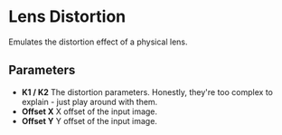 # Lens Distortion

Emulates the distortion effect of a physical lens.

## Parameters

- **K1 / K2** The distortion parameters. Honestly, they're too complex to explain - just play around with them.
- **Offset X** X offset of the input image.
- **Offset Y** Y offset of the input image.
